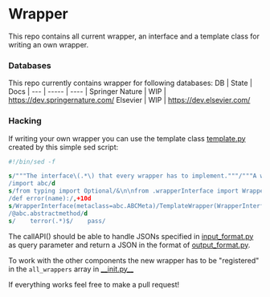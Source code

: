 # Wrapper
This repo contains all current wrapper, an interface and a template class for writing an own wrapper.

### Databases
This repo currently contains wrapper for following databases:
DB  | State | Docs |
--- | ----- | ---- |
Springer Nature | WIP | <https://dev.springernature.com/>
Elsevier | WIP | <https://dev.elsevier.com/>

### Hacking
If writing your own wrapper you can use the template class [template.py](template.py) created by this simple sed script:
```sed
#!/bin/sed -f

s/"""The interface\(.*\) that every wrapper has to implement."""/"""A wrapper\1 for the <DATABASE> API."""/
/import abc/d
s/from typing import Optional/&\n\nfrom .wrapperInterface import WrapperInterface/
/def error(name):/,+10d
s/WrapperInterface(metaclass=abc.ABCMeta)/TemplateWrapper(WrapperInterface)/
/@abc.abstractmethod/d
s/    terror(.*)$/    pass/
```

The callAPI() should be able to handle JSONs specified in [input_format.py](input_format.py) as query parameter and return a JSON in the format of [output_format.py](output_format.py).

To work with the other components the new wrapper has to be "registered" in the `all_wrappers` array in [\_\_init.py\_\_](__init__.py)

If everything works feel free to make a pull request!
